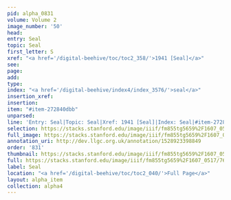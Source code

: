 ```yaml
---
pid: alpha_0831
volume: Volume 2
image_number: '50'
head: 
entry: Seal
topic: Seal
first_letter: S
xref: "<a href='/digital-beehive/toc/toc2_358/'>1941 [Seal]</a>"
see: 
page: 
add: 
type: 
index: "<a href='/digital-beehive/index4/index_3576/'>seal</a>"
insertion_xref: 
insertion: 
item: "#item-272840dbb"
unparsed: 
line: 'Entry: Seal|Topic: Seal|Xref: 1941 [Seal]|Index: Seal|#item-272840dbb'
selection: https://stacks.stanford.edu/image/iiif/fm855tg5659%2F1607_0517/768,3794,2946,442/full/0/default.jpg
full_image: https://stacks.stanford.edu/image/iiif/fm855tg5659%2F1607_0517/full/full/0/default.jpg
annotation_uri: http://dev.llgc.org.uk/annotation/1528923398849
order: '831'
thumbnail: https://stacks.stanford.edu/image/iiif/fm855tg5659%2F1607_0517/768,3794,600,180/250,/0/default.jpg
full: https://stacks.stanford.edu/image/iiif/fm855tg5659%2F1607_0517/768,3794,2946,442/full/0/default.jpg
label: Seal
location: "<a href='/digital-beehive/toc/toc2_040/'>Full Page</a>"
layout: alpha_item
collection: alpha4
---
```

